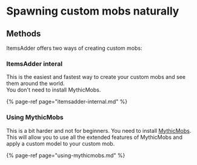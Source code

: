 # Spawning custom mobs naturally

## Methods

ItemsAdder offers two ways of creating custom mobs:

### ItemsAdder interal

This is the easiest and fastest way to create your custom mobs and see them around the world.  
You don't need to install MythicMobs.

{% page-ref page="itemsadder-internal.md" %}

### Using MythicMobs

This is a bit harder and not for beginners. You need to install [MythicMobs](https://www.spigotmc.org/resources/%E2%9A%94-mythicmobs-free-version-%E2%96%BAthe-1-custom-mob-creator%E2%97%84.5702/).  
This will allow you to use all the extended features of MythicMobs and apply a custom model to your custom mob.

{% page-ref page="using-mythicmobs.md" %}


